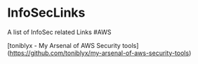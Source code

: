# InfoSecLinks
A list of InfoSec related Links
#AWS

[toniblyx - My Arsenal of AWS Security tools] (https://github.com/toniblyx/my-arsenal-of-aws-security-tools)
